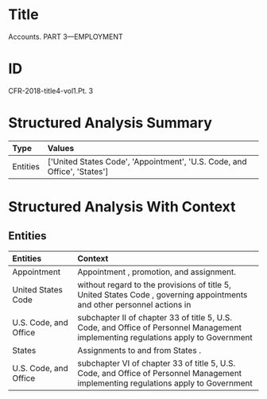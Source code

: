 # Title

 Accounts. PART 3—EMPLOYMENT


# ID

 CFR-2018-title4-vol1.Pt. 3


# Structured Analysis Summary

| Type     | Values                                                                   |
|:---------|:-------------------------------------------------------------------------|
| Entities | ['United States Code', 'Appointment', 'U.S. Code, and Office', 'States'] |


# Structured Analysis With Context

 


## Entities

| Entities              | Context                                                                                                                            |
|:----------------------|:-----------------------------------------------------------------------------------------------------------------------------------|
| Appointment           | Appointment , promotion, and assignment.                                                                                           |
| United States Code    | without regard to the provisions of title 5, United States Code , governing appointments and other personnel actions in            |
| U.S. Code, and Office | subchapter II of chapter 33 of title 5, U.S. Code, and Office of Personnel Management implementing regulations apply to Government |
| States                | Assignments to and from  States .                                                                                                  |
| U.S. Code, and Office | subchapter VI of chapter 33 of title 5, U.S. Code, and Office of Personnel Management implementing regulations apply to Government |


